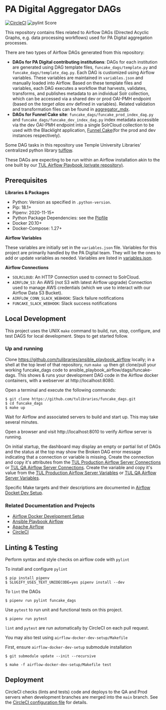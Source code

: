 # PA Digital Aggregator DAGs

[![CircleCI](https://circleci.com/gh/tulibraries/funcake_dags.svg?style=svg)](https://circleci.com/gh/tulibraries/funcake_dags)
![pylint Score](https://mperlet.github.io/pybadge/badges/9.47.svg)

This repository contains files related to Airflow DAGs (Directed Acyclic Graphs, e.g. data processing workflows) used for PA Digital aggregation processes.

There are two types of Airflow DAGs generated from this repository:
- **DAGs for PA Digital contributing institutions**: DAGs for each institution are generated using DAG template files, `funcake_dags/template.py` and `funcake_dags/template_dag.py`. Each DAG is customized using Airflow variables. These variables are maintained in `variables.json` and manually loaded into Airflow. Based on these template files and variables, each DAG executes a workflow that harvests, validates, transforms, and publishes metadata to an individual Solr collection, which can be accessed via a shared dev or prod OAI-PMH endpoint (based on the *target alias env* defined in variables). Related validation and transformation files can be found in [aggregator_mdx](https://github.com/tulibraries/aggregator_mdx).
- **DAGs for Funnel Cake site**: `funcake_dags/funcake_prod_index_dag.py` and `funcake_dags/funcake_dev_index_dag.py` index metadata accessible via the dev OAI-PMH endpoint into a single SolrCloud collection to be used with the Blacklight application, [Funnel Cake](https://github.com/tulibraries/funnel_cake)(for the prod and dev instances respectively).

Some DAG tasks in this repository use Temple University Libraries' centralized python library [tulflow](https://github.com/tulibraries/tulflow).

These DAGs are expecting to be run within an Airflow installation akin to the one built by our [TUL Airflow Playbook (private repository)](https://github.com/tulibraries/ansible-playbook-airflow).

## Prerequisites

**Libraries & Packages**

- Python: Version as specified in `.python-version`.
- Pip: 18.1+
- Pipenv: 2020-11-15+
- Python Package Dependencies: see the [Pipfile](Pipfile)
- Docker 20.10+
- Docker-Compose: 1.27+

**Airflow Variables**

These variables are initially set in the `variables.json` file.  Variables for this project are primarily handled by the PA Digital team.  They will be the ones to add or update variables as needed.
Variables are listed in [variables.json](variables.json).

**Airflow Connections**
- `SOLRCLOUD`: An HTTP Connection used to connect to SolrCloud.
- `AIRFLOW_S3`: An AWS (not S3 with latest Airflow upgrade) Connection used to manage AWS credentials (which we use to interact with our Airflow Data S3 Bucket).
- `AIRFLOW_CONN_SLACK_WEBHOOK`: Slack failure notifications
- `FUNCAKE_SLACK_WEBHOOK`: Slack success notifications

## Local Development

This project uses the UNIX `make` command to build, run, stop, configure, and test DAGS for local development. Steps to get started follow.

### Up and running

Clone https://github.com/tulibraries/ansible_playbook_airflow locally; in a shell at the top level of that repository, run `make up` then git clone/pull your working funcake_dags code to ansible_playbook_airflow/dags/funcake-dags. This shows & runs your development DAG code in the Airflow docker containers, with a webserver at http://localhost:8080.

Open a terminal and execute the following commands:

```
$ git clone https://github.com/tulibraries/funcake_dags.git
$ cd funcake_dags
$ make up
```

Wait for Airflow and associated servers to build and start up. This may take several minutes.

Open a browser and visit http://localhost:8010 to verify  Airflow server is running.

On initial startup, the dashboard may display an empty or partial list of DAGs and the status at the top may show the Broken DAG error message indicating that a connection or variable is missing. Create the connection and copy it's attributes from the [TUL Production Airflow Server Connections](http://localhost:8010/admin/connection/) or [TUL QA Airflow Server Connections](http://localhost:8010/admin/connection/).  Create the variable and copy it's value from the [TUL Production Airflow Server Variables](http://localhost:8010/admin/variable/) or [TUL QA Airflow Server Variables](http://localhost:8010/admin/variable/).

Specific Make targets and their descriptions are documented in [Airflow Docket Dev Setup](airflow-docker-dev-setup/README.md).


### Related Documentation and Projects

- [Airflow Docker Development Setup](https://github.com/tulibraries/airflow-docker-dev-setup)
- [Ansible Playbook Airflow](https://github.com/tulibraries/ansible-playbook-airflow)
- [Apache Airflow](https://airflow.apache.org/docs/)
- [CircleCI](https://circleci.com/docs/2.0/configuration-reference/)


## Linting & Testing

Perform syntax and style checks on airflow code with `pylint`

To install and configure `pylint`
```
$ pip install pipenv
$ SLUGIFY_USES_TEXT_UNIDECODE=yes pipenv install --dev
```

To `lint` the DAGs
```
$ pipenv run pylint funcake_dags
```

Use `pytest` to run unit and functional tests on this project.

```
$ pipenv run pytest
```

`lint` and `pytest` are run automatically by CircleCI on each pull request.


You may also test using `airflow-docker-dev-setup/Makefile`

First, ensure `airflow-docker-dev-setup` submodule installation

```
$ git submodule update --init --recursive
```

```
$ make -f airflow-docker-dev-setup/Makefile test
```

## Deployment

CircleCI checks (lints and tests) code and deploys to the QA and Prod servers when development branches are merged into the `main` branch. See the [CircleCI configuration file](cob_datapipeline/.circleci/config.yml) for details.
